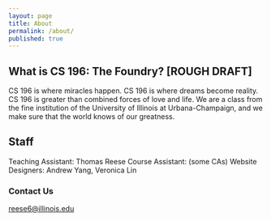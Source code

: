 ```yaml
---
layout: page
title: About
permalink: /about/
published: true
---
```


## What is CS 196: The Foundry? [ROUGH DRAFT]

CS 196 is where miracles happen. CS 196 is where dreams become reality. CS 196 is greater than combined forces of love and life. We are a class from the fine institution of the University of Illinois at Urbana-Champaign, and we make sure that the world knows of our greatness. 

## Staff
Teaching Assistant: Thomas Reese
Course Assistant: (some CAs)
Website Designers: Andrew Yang, Veronica Lin

### Contact Us

[reese6@illinois.edu](mailto:reese6@illinois.edu)